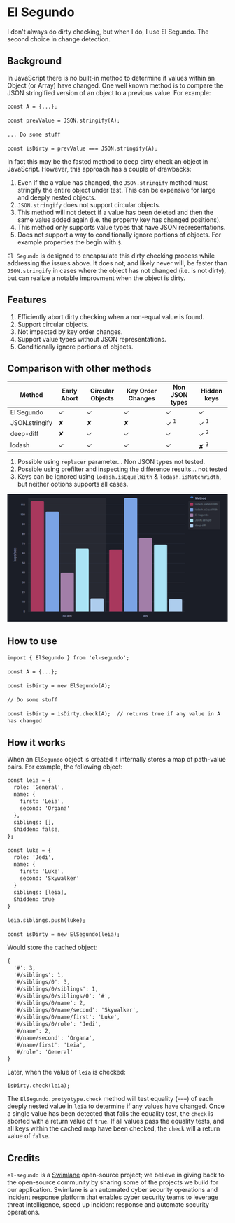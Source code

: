 # El Segundo

I don't always do dirty checking, but when I do, I use El Segundo.  The second choice in change detection.

## Background

In JavaScript there is no built-in method to determine if values within an Object (or Array) have changed.  One well known method is to compare the JSON stringified version of an object to a previous value.  For example:

```
const A = {...};

const prevValue = JSON.stringify(A);

... Do some stuff

const isDirty = prevValue === JSON.stringify(A);
```

In fact this may be the fasted method to deep dirty check an object in JavaScript.  However, this approach has a couple of drawbacks:

1) Even if the a value has changed, the `JSON.stringify` method must stringify the entire object under test.  This can be expensive for large and deeply nested objects.
2) `JSON.stringify` does not support circular objects.
2) This method will not detect if a value has been deleted and then the same value added again (i.e. the property key has changed positions).
4) This method only supports value types that have JSON representations.
5) Does not support a way to conditionally ignore portions of objects.  For example properties the begin with `$`.

`El Segundo` is designed to encapsulate this dirty checking process while addressing the issues above.  It does not, and likely never will, be faster than `JSON.stringify` in cases where the object has not changed (i.e. is not dirty), but can realize a notable improvment when the object is dirty.

## Features

1) Efficiently abort dirty checking when a non-equal value is found.
2) Support circular objects.
3) Not impacted by key order changes.
4) Support value types without JSON representations.
5) Conditionally ignore portions of objects.

## Comparison with other methods

| Method          | Early Abort | Circular Objects | Key Order Changes | Non JSON types | Hidden keys     | 
|-----------------|-------------|------------------|-------------------|----------------|-----------------|
| El Segundo      | ✓           | ✓               | ✓                 | ✓              | ✓              |
| JSON.stringify  | ✘           | ✘               | ✘                 | ✓ <sup>1</sup> | ✓ <sup>1</sup> |
| deep-diff       | ✘           | ✓               | ✓                 | ✓              | ✓ <sup>2</sup> |
| lodash          | ✓           | ✓               | ✓                 | ✓              | ✘ <sup>3<sup>  |

1. Possible using `replacer` parameter... Non JSON types not tested.
2. Possible using prefilter and inspecting the difference results... not tested
3. Keys can be ignored using `lodash.isEqualWith` & `lodash.isMatchWidth`, but neither options supports all cases.

![alt text](benchmarks.png)

## How to use

```
import { ElSegundo } from 'el-segundo';

const A = {...};

const isDirty = new ElSegundo(A);

// Do some stuff

const isDirty = isDirty.check(A);  // returns true if any value in A has changed
```

## How it works

When an `ElSegundo` object is created it internally stores a map of path-value pairs.  For example, the following object:

```
const leia = {
  role: 'General',
  name: {
    first: 'Leia',
    second: 'Organa'
  },
  siblings: [],
  $hidden: false,
};

const luke = {
  role: 'Jedi',
  name: {
    first: 'Luke',
    second: 'Skywalker'
  }
  siblings: [leia],
  $hidden: true
}

leia.siblings.push(luke);

const isDirty = new ElSegundo(leia);
```

Would store the cached object:

```
{
  '#': 3,
  '#/siblings': 1,
  '#/siblings/0': 3,
  '#/siblings/0/siblings': 1,
  '#/siblings/0/siblings/0': '#',
  '#/siblings/0/name': 2,
  '#/siblings/0/name/second': 'Skywalker',
  '#/siblings/0/name/first': 'Luke',
  '#/siblings/0/role': 'Jedi',
  '#/name': 2,
  '#/name/second': 'Organa',
  '#/name/first': 'Leia',
  '#/role': 'General'
}
```

Later, when the value of `leia` is checked:

```
isDirty.check(leia);
```

The `ElSegundo.protyotype.check` method will test equality (`===`) of each deeply nested value in `leia` to determine if any values have changed.  Once a single value has been detected that fails the equality test, the `check` is aborted with a return value of `true`.  If all values pass the equality tests, and all keys within the cached map have been checked, the `check` will a return value of `false`.

## Credits

`el-segundo` is a [Swimlane](http://swimlane.com) open-source project; we believe in giving back to the open-source community by sharing some of the projects we build for our application. Swimlane is an automated cyber security operations and incident response platform that enables cyber security teams to leverage threat intelligence, speed up incident response and automate security operations.
